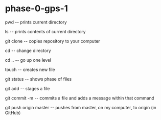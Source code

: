 # phase-0-gps-1

pwd -- prints current directory

ls -- prints contents of current directory

git clone -- copies repository to your computer

cd -- change directory

cd .. -- go up one level

touch -- creates new file

git status -- shows phase of files

git add -- stages a file

git commit -m -- commits a file and adds a message within that command

git push origin master -- pushes from master, on my computer, to origin (in GitHub)

